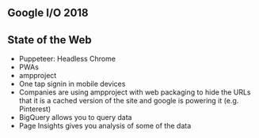 Google I/O 2018
---------------

## State of the Web
- Puppeteer: Headless Chrome
- PWAs
- ampproject
- One tap signin in mobile devices
- Companies are using ampproject with web packaging to hide the URLs that it is a cached version of the site and google is powering it (e.g. Pinterest)
- BigQuery allows you to query data 
- Page Insights gives you analysis of some of the data
